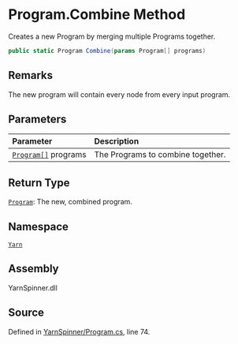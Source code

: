 # Program.Combine Method

Creates a new Program by merging multiple Programs together.


```csharp
public static Program Combine(params Program[] programs)
```
## Remarks

The new program will contain every node from every input
program.


## Parameters
|Parameter|Description|
|:---|:---|
|[`Program[]`](/api/csharp/yarn/program.md) programs|The Programs to combine together.|
## Return Type
[`Program`](/api/csharp/yarn/program.md): The new, combined program.



## Namespace
[`Yarn`](/api/csharp/yarn/README.md)

## Assembly
YarnSpinner.dll

## Source
Defined in [YarnSpinner/Program.cs](https://github.com/YarnSpinnerTool/YarnSpinner//blob/develop/YarnSpinner/Program.cs#L74), line 74.
